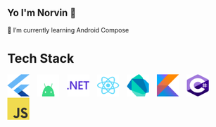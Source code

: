 ## Yo I'm Norvin 👋

🌱 I’m currently learning Android Compose

# Tech Stack
<div>
  <a href="https://flutter.dev/"><img src="/assets/flutter.svg" title="Flutter" alt="Flutter" height=50 width=50 /></a>&emsp;
  <a href="https://developer.android.com/"><img src="/assets/android.svg" title="Android" alt="Android" height=50 width=50 /></a>&emsp;
  <a href="https://dotnet.microsoft.com/en-us/"><img src="/assets/dotnet.svg" title=".NET" alt=".NET" height=50 width=50 /></a>&emsp;
  <a href="https://react.dev/"><img src="/assets/react.svg" title="ReactJS" alt="ReactJS" height=50 width=50 /></a>&emsp;
  <a href="https://dart.dev/"><img src="/assets/dart.svg" title="Dart" alt="Dart" height=50 width=50 /></a>&emsp;
  <a href="https://kotlinlang.org/"><img src="/assets/kotlin.svg" title="Kotlin" alt="Kotlin" height=50 width=50 /></a>&emsp;
  <a href="https://learn.microsoft.com/en-us/dotnet/csharp/"><img src="/assets/c-sharp.svg" title="C#" alt="C#" height=50 width=50 /></a>&emsp;
  <a href=""><img src="/assets/javascript.svg"  title="JavaScript" alt="JavaScript" height=50 width=50 /></a>&emsp;
</div>
